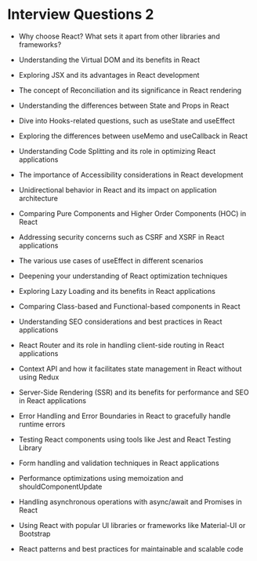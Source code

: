 # Interview Questions 2

- Why choose React? What sets it apart from other libraries and frameworks?

- Understanding the Virtual DOM and its benefits in React

- Exploring JSX and its advantages in React development

- The concept of Reconciliation and its significance in React rendering

- Understanding the differences between State and Props in React

- Dive into Hooks-related questions, such as useState and useEffect

- Exploring the differences between useMemo and useCallback in React

- Understanding Code Splitting and its role in optimizing React applications

- The importance of Accessibility considerations in React development

- Unidirectional behavior in React and its impact on application architecture

- Comparing Pure Components and Higher Order Components (HOC) in React

- Addressing security concerns such as CSRF and XSRF in React applications

- The various use cases of useEffect in different scenarios

- Deepening your understanding of React optimization techniques

- Exploring Lazy Loading and its benefits in React applications

- Comparing Class-based and Functional-based components in React

- Understanding SEO considerations and best practices in React applications

- React Router and its role in handling client-side routing in React applications

- Context API and how it facilitates state management in React without using Redux

- Server-Side Rendering (SSR) and its benefits for performance and SEO in React applications

- Error Handling and Error Boundaries in React to gracefully handle runtime errors

- Testing React components using tools like Jest and React Testing Library

- Form handling and validation techniques in React applications

- Performance optimizations using memoization and shouldComponentUpdate

- Handling asynchronous operations with async/await and Promises in React

- Using React with popular UI libraries or frameworks like Material-UI or Bootstrap

- React patterns and best practices for maintainable and scalable code
